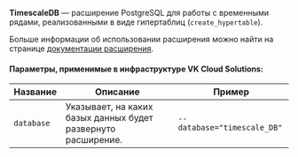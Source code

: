 **TimescaleDB** — расширение PostgreSQL для работы с временными рядами, реализованными в виде гипертаблиц (`create_hypertable`).

Больше информации об использовании расширения можно найти на странице [документации расширения](https://docs.timescale.com/api/latest).

#### Параметры, применимые в инфраструктуре VK Cloud Solutions:

|Название|Описание|Пример|
|---|---|---|
|`database`|Указывает, на каких базых данных будет развернуто расширение.|`--database="timescale_DB"`|
